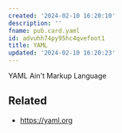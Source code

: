 ```yaml
---
created: '2024-02-10 16:20:10'
description: ''
fname: pub.card.yaml
id: advuhh74py95hc4qvefoot1
title: YAML
updated: '2024-02-10 16:20:23'
---
```


YAML Ain't Markup Language

## Related

- <https://yaml.org>